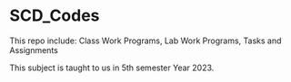 # SCD_Codes     

This repo include:
Class Work Programs,
Lab Work Programs,
Tasks and Assignments

This subject is taught to us in 5th semester Year 2023.
